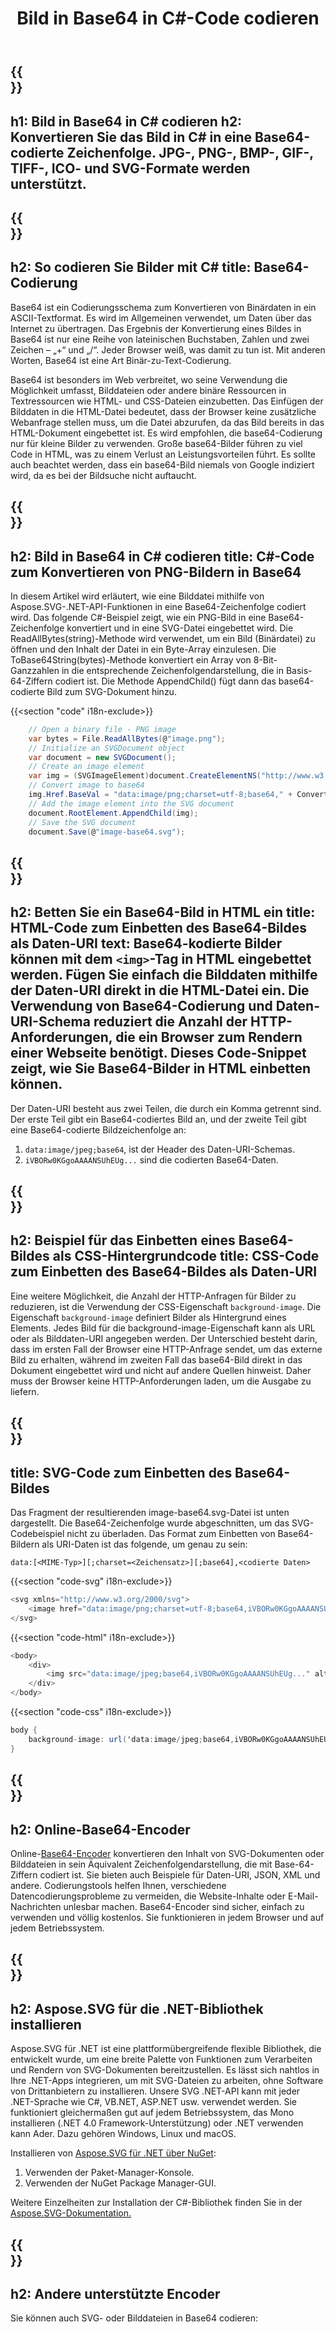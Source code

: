 ﻿---
translation: true
template: /templates/_template-encoder.md
title: Bild in Base64 in C#-Code codieren
url: /net/base64-encoder/
description: Konvertieren Sie das Bild in C#-Code in Base64. Verwenden Sie als Daten-URIs codierte Base64-Bilder, um sie in HTML, CSS oder JSON einzubetten.
---

{{<section banner>}}
---
h1: Bild in Base64 in C# codieren
h2: Konvertieren Sie das Bild in C# in eine Base64-codierte Zeichenfolge. JPG-, PNG-, BMP-, GIF-, TIFF-, ICO- und SVG-Formate werden unterstützt.
---

{{<section base64>}}
---
h2: So codieren Sie Bilder mit C#
title: Base64-Codierung
---

Base64 ist ein Codierungsschema zum Konvertieren von Binärdaten in ein ASCII-Textformat. Es wird im Allgemeinen verwendet, um Daten über das Internet zu übertragen. Das Ergebnis der Konvertierung eines Bildes in Base64 ist nur eine Reihe von lateinischen Buchstaben, Zahlen und zwei Zeichen – „+“ und „/“. Jeder Browser weiß, was damit zu tun ist. Mit anderen Worten, Base64 ist eine Art Binär-zu-Text-Codierung.

 Base64 ist besonders im Web verbreitet, wo seine Verwendung die Möglichkeit umfasst, Bilddateien oder andere binäre Ressourcen in Textressourcen wie HTML- und CSS-Dateien einzubetten. Das Einfügen der Bilddaten in die HTML-Datei bedeutet, dass der Browser keine zusätzliche Webanfrage stellen muss, um die Datei abzurufen, da das Bild bereits in das HTML-Dokument eingebettet ist. Es wird empfohlen, die base64-Codierung nur für kleine Bilder zu verwenden. Große base64-Bilder führen zu viel Code in HTML, was zu einem Verlust an Leistungsvorteilen führt. Es sollte auch beachtet werden, dass ein base64-Bild niemals von Google indiziert wird, da es bei der Bildsuche nicht auftaucht.

{{<section demos>}}
---
h2: Bild in Base64 in C# codieren
title: C#-Code zum Konvertieren von PNG-Bildern in Base64
---

In diesem Artikel wird erläutert, wie eine Bilddatei mithilfe von Aspose.SVG-.NET-API-Funktionen in eine Base64-Zeichenfolge codiert wird. Das folgende C#-Beispiel zeigt, wie ein PNG-Bild in eine Base64-Zeichenfolge konvertiert und in eine SVG-Datei eingebettet wird. Die ReadAllBytes(string)-Methode wird verwendet, um ein Bild (Binärdatei) zu öffnen und den Inhalt der Datei in ein Byte-Array einzulesen. Die ToBase64String(bytes)-Methode konvertiert ein Array von 8-Bit-Ganzzahlen in die entsprechende Zeichenfolgendarstellung, die in Basis-64-Ziffern codiert ist. Die Methode AppendChild() fügt dann das base64-codierte Bild zum SVG-Dokument hinzu.

{{<section "code" i18n-exclude>}}

```cs
    // Open a binary file - PNG image
    var bytes = File.ReadAllBytes(@"image.png");
    // Initialize an SVGDocument object
    var document = new SVGDocument();
    // Create an image element
    var img = (SVGImageElement)document.CreateElementNS("http://www.w3.org/2000/svg", "image");
    // Convert image to base64
    img.Href.BaseVal = "data:image/png;charset=utf-8;base64," + Convert.ToBase64String(bytes);
    // Add the image element into the SVG document
    document.RootElement.AppendChild(img);
    // Save the SVG document
    document.Save(@"image-base64.svg");
```

{{<section html>}}
---
h2: Betten Sie ein Base64-Bild in HTML ein
title: HTML-Code zum Einbetten des Base64-Bildes als Daten-URI
text: Base64-kodierte Bilder können mit dem `<img>`-Tag in HTML eingebettet werden. Fügen Sie einfach die Bilddaten mithilfe der Daten-URI direkt in die HTML-Datei ein. Die Verwendung von Base64-Codierung und Daten-URI-Schema reduziert die Anzahl der HTTP-Anforderungen, die ein Browser zum Rendern einer Webseite benötigt. Dieses Code-Snippet zeigt, wie Sie Base64-Bilder in HTML einbetten können.
---

Der Daten-URI besteht aus zwei Teilen, die durch ein Komma getrennt sind. Der erste Teil gibt ein Base64-codiertes Bild an, und der zweite Teil gibt eine Base64-codierte Bildzeichenfolge an:
1. `data:image/jpeg;base64`, ist der Header des Daten-URI-Schemas.
1. `iVBORw0KGgoAAAANSUhEUg...` sind die codierten Base64-Daten.



{{<section css>}}
---
h2: Beispiel für das Einbetten eines Base64-Bildes als CSS-Hintergrundcode
title: CSS-Code zum Einbetten des Base64-Bildes als Daten-URI
---

Eine weitere Möglichkeit, die Anzahl der HTTP-Anfragen für Bilder zu reduzieren, ist die Verwendung der CSS-Eigenschaft `background-image`. Die Eigenschaft `background-image` definiert Bilder als Hintergrund eines Elements. Jedes Bild für die background-image-Eigenschaft kann als URL oder als Bilddaten-URI angegeben werden. Der Unterschied besteht darin, dass im ersten Fall der Browser eine HTTP-Anfrage sendet, um das externe Bild zu erhalten, während im zweiten Fall das base64-Bild direkt in das Dokument eingebettet wird und nicht auf andere Quellen hinweist. Daher muss der Browser keine HTTP-Anforderungen laden, um die Ausgabe zu liefern.

{{<section svg>}}
---
title: SVG-Code zum Einbetten des Base64-Bildes
---

Das Fragment der resultierenden image-base64.svg-Datei ist unten dargestellt. Die Base64-Zeichenfolge wurde abgeschnitten, um das SVG-Codebeispiel nicht zu überladen. Das Format zum Einbetten von Base64-Bildern als URI-Daten ist das folgende, um genau zu sein:

`data:[<MIME-Typ>][;charset=<Zeichensatz>][;base64],<codierte Daten>`


{{<section "code-svg" i18n-exclude>}}

```cs
<svg xmlns="http://www.w3.org/2000/svg">
	<image href="data:image/png;charset=utf-8;base64,iVBORw0KGgoAAAANSUhEUg..." alt="Red border"/>
</svg>
```

{{<section "code-html" i18n-exclude>}}

```cs
<body>
    <div>
        <img src="data:image/jpeg;base64,iVBORw0KGgoAAAANSUhEUg..." alt="Red border">
    </div>
</body>
```

{{<section "code-css" i18n-exclude>}}

```cs
body {
    background-image: url('data:image/jpeg;base64,iVBORw0KGgoAAAANSUhEUg...');
}
```

{{<section encoder-online>}}
---
h2: Online-Base64-Encoder
---

Online-<a href="https://products.aspose.app/svg/{{lang}}/encoding" target="_blank">Base64-Encoder</a> konvertieren den Inhalt von SVG-Dokumenten oder Bilddateien in sein Äquivalent Zeichenfolgendarstellung, die mit Base-64-Ziffern codiert ist. Sie bieten auch Beispiele für Daten-URI, JSON, XML und andere. Codierungstools helfen Ihnen, verschiedene Datencodierungsprobleme zu vermeiden, die Website-Inhalte oder E-Mail-Nachrichten unlesbar machen. Base64-Encoder sind sicher, einfach zu verwenden und völlig kostenlos. Sie funktionieren in jedem Browser und auf jedem Betriebssystem.

{{<section installing>}}
---
h2: Aspose.SVG für die .NET-Bibliothek installieren
---

Aspose.SVG für .NET ist eine plattformübergreifende flexible Bibliothek, die entwickelt wurde, um eine breite Palette von Funktionen zum Verarbeiten und Rendern von SVG-Dokumenten bereitzustellen. Es lässt sich nahtlos in Ihre .NET-Apps integrieren, um mit SVG-Dateien zu arbeiten, ohne Software von Drittanbietern zu installieren. Unsere SVG .NET-API kann mit jeder .NET-Sprache wie C#, VB.NET, ASP.NET usw. verwendet werden. Sie funktioniert gleichermaßen gut auf jedem Betriebssystem, das Mono installieren (.NET 4.0 Framework-Unterstützung) oder .NET verwenden kann Ader. Dazu gehören Windows, Linux und macOS.

Installieren von <a href="https://www.nuget.org/packages/Aspose.SVG" target="_blank">Aspose.SVG für .NET über NuGet</a>:
1. Verwenden der Paket-Manager-Konsole.
1. Verwenden der NuGet Package Manager-GUI.

Weitere Einzelheiten zur Installation der C#-Bibliothek finden Sie in der [Aspose.SVG-Dokumentation.](https://docs.aspose.com/svg/net/getting-started/installation/)

{{<section other-conversions>}}
---
h2: Andere unterstützte Encoder
---

Sie können auch SVG- oder Bilddateien in Base64 codieren: